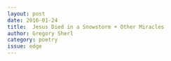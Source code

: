 ```yaml
---
layout: post 
date: 2016-01-24
title:  Jesus Died in a Snowstorm + Other Miracles
author: Gregory Sherl
category: poetry
issue: edge
---
```

